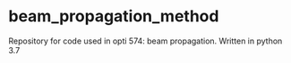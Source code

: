 # beam_propagation_method
Repository for code used in opti 574: beam propagation. Written in python 3.7
